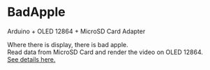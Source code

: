 # BadApple
Arduino + OLED 12864 + MicroSD Card Adapter  

Where there is display, there is bad apple.    
Read data from MicroSD Card and render the video on OLED 12864.  
[See details here.](http://blog.mmluna.com/arduino-bad-apple-display-on-oled-12864-sd-card-module/)
